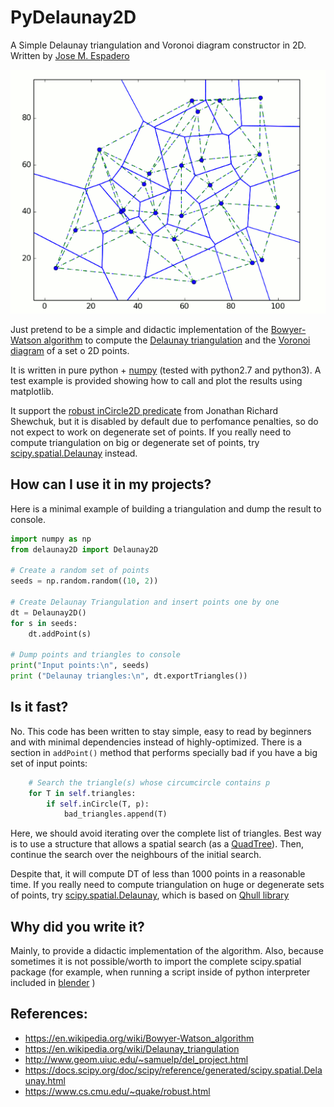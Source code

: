 PyDelaunay2D
==============

A Simple Delaunay triangulation and Voronoi diagram constructor in 2D. Written by [Jose M. Espadero](https://github.com/jmespadero/pyDelaunay2D)

![](output-delaunay2D.png)

Just pretend to be a simple and didactic implementation of the 
[Bowyer-Watson algorithm](https://en.wikipedia.org/wiki/Bowyer-Watson_algorithm)
to compute the [Delaunay triangulation](https://en.wikipedia.org/wiki/Delaunay_triangulation)
and the [Voronoi diagram](https://en.wikipedia.org/wiki/Voronoi_diagram) of a set o 2D points.

It is written in pure python + [numpy](http://www.numpy.org/) (tested with 
python2.7 and python3). A test example is provided showing how to call and 
plot the results using matplotlib.

It support the [robust inCircle2D predicate](https://www.cs.cmu.edu/~quake/robust.html)
from Jonathan Richard Shewchuk, but it is disabled by default due to perfomance
penalties, so do not expect to work on degenerate set of points.
If you really need to compute triangulation on big or degenerate set of points, 
try [scipy.spatial.Delaunay](https://docs.scipy.org/doc/scipy/reference/generated/scipy.spatial.Delaunay.html) 
instead.

## How can I use it in my projects?

Here is a minimal example of building a triangulation and dump the result to console.

```python 
import numpy as np
from delaunay2D import Delaunay2D

# Create a random set of points
seeds = np.random.random((10, 2))

# Create Delaunay Triangulation and insert points one by one
dt = Delaunay2D()
for s in seeds:
    dt.addPoint(s)

# Dump points and triangles to console
print("Input points:\n", seeds)
print ("Delaunay triangles:\n", dt.exportTriangles())

```

## Is it fast?

No. This code has been written to stay simple, easy to read by beginners and with minimal
dependencies instead of highly-optimized. There is a section in ```addPoint()``` method that 
performs specially bad if you have a big set of input points: 

```python
    # Search the triangle(s) whose circumcircle contains p 
    for T in self.triangles:
        if self.inCircle(T, p):
            bad_triangles.append(T)
```

Here, we should avoid iterating over the complete list of triangles. Best way is to use a 
structure that allows a spatial search (as a [QuadTree](https://en.wikipedia.org/wiki/Quadtree)). 
Then, continue the search over the neighbours of the initial search.

Despite that, it will compute DT of less than 1000 points in a reasonable time. If you really 
need to compute triangulation on huge or degenerate sets of points, try
[scipy.spatial.Delaunay](https://docs.scipy.org/doc/scipy/reference/generated/scipy.spatial.Delaunay.html),
which is based on [Qhull library](http://www.qhull.org/)


## Why did you write it?

Mainly, to provide a didactic implementation of the algorithm. Also, because sometimes it is 
not possible/worth to import the complete scipy.spatial package (for example, when running a 
script inside of python interpreter included in [blender](https://www.blender.org/) )


## References:
* https://en.wikipedia.org/wiki/Bowyer-Watson_algorithm
* https://en.wikipedia.org/wiki/Delaunay_triangulation
* http://www.geom.uiuc.edu/~samuelp/del_project.html
* https://docs.scipy.org/doc/scipy/reference/generated/scipy.spatial.Delaunay.html
* https://www.cs.cmu.edu/~quake/robust.html
